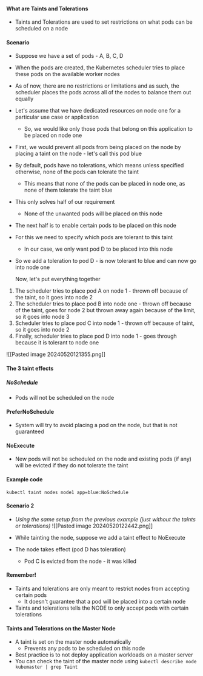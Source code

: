 #### What are Taints and Tolerations

- Taints and Tolerations are used to set restrictions on what pods can be scheduled on a node 


#### Scenario

- Suppose we have a set of pods - A, B, C, D
- When the pods are created, the Kubernetes scheduler tries to place these pods on the available worker nodes
- As of now, there are no restrictions or limitations and as such, the scheduler places the pods across all of the nodes to balance them out equally
- Let's assume that we have dedicated resources on node one for a particular use case or application
	- So, we would like only those pods that belong on this application to be placed on node one 
- First, we would prevent all pods from being placed on the node by placing a taint on the node - let's call this pod blue
- By default, pods have no tolerations, which means unless specified otherwise, none of the pods can tolerate the taint
	- This means that none of the pods can be placed in node one, as none of them tolerate the taint blue
- This only solves half of our requirement
	- None of the unwanted pods will be placed on this node
- The next half is to enable certain pods to be placed on this node
- For this we need to specify which pods are tolerant to this taint
	- In our case, we only want pod D to be placed into this node
- So we add a toleration to pod D - is now tolerant to blue and can now go into node one

	Now, let's put everything together
1. The scheduler tries to place pod A on node 1 - thrown off because of the taint, so it goes into node 2
2. The scheduler tries to place pod B into node one - thrown off because of the taint, goes for node 2 but thrown away again because of the limit, so it goes into node 3
3. Scheduler tries to place pod C into node 1 - thrown off because of taint, so it goes into node 2 
4. Finally, scheduler tries to place pod D into node 1 - goes through because it is tolerant to node one

![[Pasted image 20240520121355.png]]


#### The 3 taint effects

##### NoSchedule
- Pods will not be scheduled on the node

#### PreferNoSchedule

- System will try to avoid placing a pod on the node, but that is not guaranteed

#### NoExecute

- New pods will not be scheduled on the node and existing pods (if any) will be evicted if they do not tolerate the taint

#### Example code
```kubectl taint nodes node1 app=blue:NoSchedule```


#### Scenario 2

- *Using the same setup from the previous example (just without the taints or tolerations)*
![[Pasted image 20240520122442.png]]

 - While tainting the node, suppose we add a taint effect to NoExecute
 - The node takes effect (pod D has toleration)
	 - Pod C is evicted from the node - it was killed

#### Remember!
- Taints and tolerations are only meant to restrict nodes from accepting certain pods
	- It doesn't guarantee that a pod will be placed into a certain node
- Taints and tolerations tells the NODE to only accept pods with certain tolerations

#### Taints and Tolerations on the Master Node

- A taint is set on the master node automatically
	- Prevents any pods to be scheduled on this node
- Best practice is to not deploy application workloads on a master server
- You can check the taint of the master node using
	```kubectl describe node kubemaster | grep Taint```